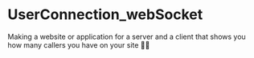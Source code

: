 # UserConnection_webSocket
Making a website or application for a server and a client that shows you how many callers you have on your site 🐱‍👓
